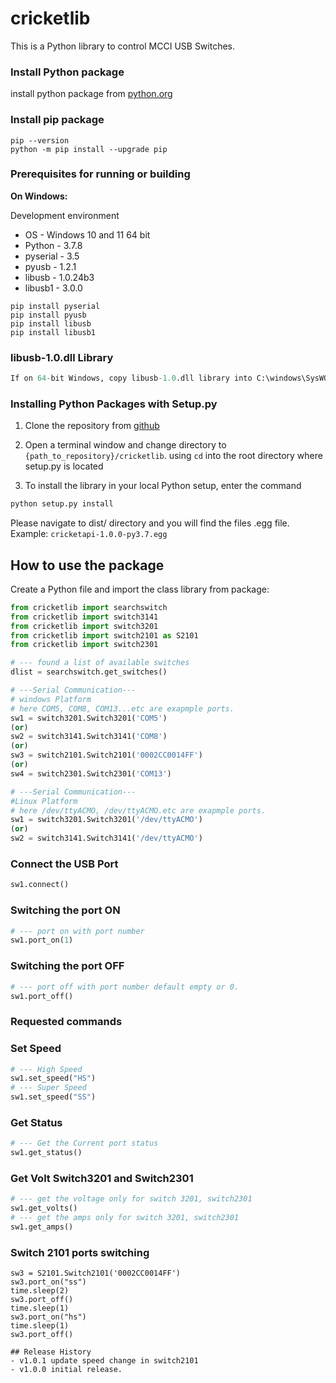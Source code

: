 # cricketlib

This is a Python library to control MCCI USB Switches.

### Install Python package
install python package from [python.org](https://www.python.org/ftp/python/3.7.8/python-3.7.8.exe)

### Install pip package
```shell
pip --version
python -m pip install --upgrade pip
```

### Prerequisites for running or building

<strong>On Windows:</strong>

Development environment

* OS - Windows 10 and 11 64 bit
* Python - 3.7.8
* pyserial - 3.5
* pyusb - 1.2.1
* libusb - 1.0.24b3
* libusb1 - 3.0.0

```shell
pip install pyserial
pip install pyusb
pip install libusb
pip install libusb1
```

### libusb-1.0.dll Library

```python
If on 64-bit Windows, copy libusb-1.0.dll library into C:\windows\SysWOW64
```

### Installing Python Packages with Setup.py

1.  Clone the repository from [github](https://github.com/mcci-usb/cricketlib)

2.  Open a terminal window and change directory to  `{path_to_repository}/cricketlib`. using `cd` into the root directory where setup.py is located

3.  To install the library in your local Python setup, enter the command
```bash
python setup.py install
```

Please navigate to dist/ directory and you will find the files .egg file.
Example: `cricketapi-1.0.0-py3.7.egg`

## How to use the package
Create a Python file and import the class library from package:

```python
from cricketlib import searchswitch
from cricketlib import switch3141
from cricketlib import switch3201
from cricketlib import switch2101 as S2101
from cricketlib import switch2301
```
```python
# --- found a list of available switches
dlist = searchswitch.get_switches()
```
```python
# ---Serial Communication---
# windows Platform
# here COM5, COM8, COM13...etc are exapmple ports.
sw1 = switch3201.Switch3201('COM5') 
(or)
sw2 = switch3141.Switch3141('COM8')
(or)
sw3 = switch2101.Switch2101('0002CC0014FF')
(or)
sw4 = switch2301.Switch2301('COM13')
```
```python
# ---Serial Communication---
#Linux Platform
# here /dev/ttyACMO, /dev/ttyACMO.etc are exapmple ports.
sw1 = switch3201.Switch3201('/dev/ttyACMO') 
(or)
sw2 = switch3141.Switch3141('/dev/ttyACMO')
```
### Connect the USB Port
``` python
sw1.connect()
```
### Switching the port ON
```python
# --- port on with port number
sw1.port_on(1)
```
### Switching the port OFF
```python
# --- port off with port number default empty or 0.
sw1.port_off()
```
### Requested commands

### Set Speed
```python
# --- High Speed
sw1.set_speed("HS")
# --- Super Speed
sw1.set_speed("SS")
```
### Get Status
```python
# --- Get the Current port status
sw1.get_status()
```

### Get Volt Switch3201 and Switch2301
```python
# --- get the voltage only for switch 3201, switch2301
sw1.get_volts()
# --- get the amps only for switch 3201, switch2301
sw1.get_amps()
```
### Switch 2101 ports switching
```
sw3 = S2101.Switch2101('0002CC0014FF')
sw3.port_on("ss")
time.sleep(2)
sw3.port_off()
time.sleep(1)
sw3.port_on("hs")
time.sleep(1)
sw3.port_off()

## Release History
- v1.0.1 update speed change in switch2101
- v1.0.0 initial release.







